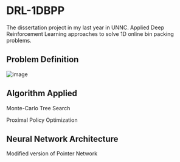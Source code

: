 # DRL-1DBPP
The dissertation project in my last year in UNNC. Applied Deep Reinforcement Learning approaches to solve 1D online bin packing problems.

## Problem Definition

![image](https://github.com/)

## Algorithm Applied

Monte-Carlo Tree Search

Proximal Policy Optimization

## Neural Network Architecture

Modified version of Pointer Network

